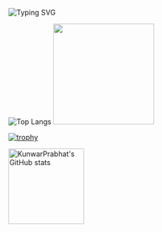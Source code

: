 
![Typing SVG](https://readme-typing-svg.herokuapp.com/?lines=Hello+there!;Welcome+to+my+GitHub+Profile^^;&center=true&width=1000&height=50)

![Top Langs](https://github-readme-stats.vercel.app/api/top-langs/?username=KunwarPrabhat&layout=compact) <img src="https://media1.giphy.com/media/v1.Y2lkPTc5MGI3NjExYnMxMmhpNmkxZ3dxOWpzNTZmbDRoemRleWpuMHppZm14bndobGlubiZlcD12MV9pbnRlcm5hbF9naWZfYnlfaWQmY3Q9Zw/lP8ezu4iNVmZYOZn3j/giphy.gif" width="200"/>

[![trophy](https://github-profile-trophy.vercel.app/?username=KunwarPrabhat&theme=dracula&rank=-?&margin-w=4&no-frame=true)](https://github.com/KunwarPrabhat)


<a href="https://github.com/KunwarPrabhat">
  <img src="https://github-readme-stats-git-masterrstaa-rickstaa.vercel.app/api?username=KunwarPrabhat&theme=dracula&count_private=true&hide=stars&show_icons=true&line_height=27&hide_border=true" 
       alt="KunwarPrabhat's GitHub stats" 
       height="150px" />
</a>


